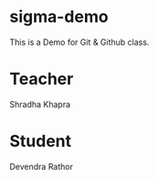 # sigma-demo
This is a Demo for Git &amp; Github class. 


# Teacher
Shradha Khapra

# Student
Devendra Rathor